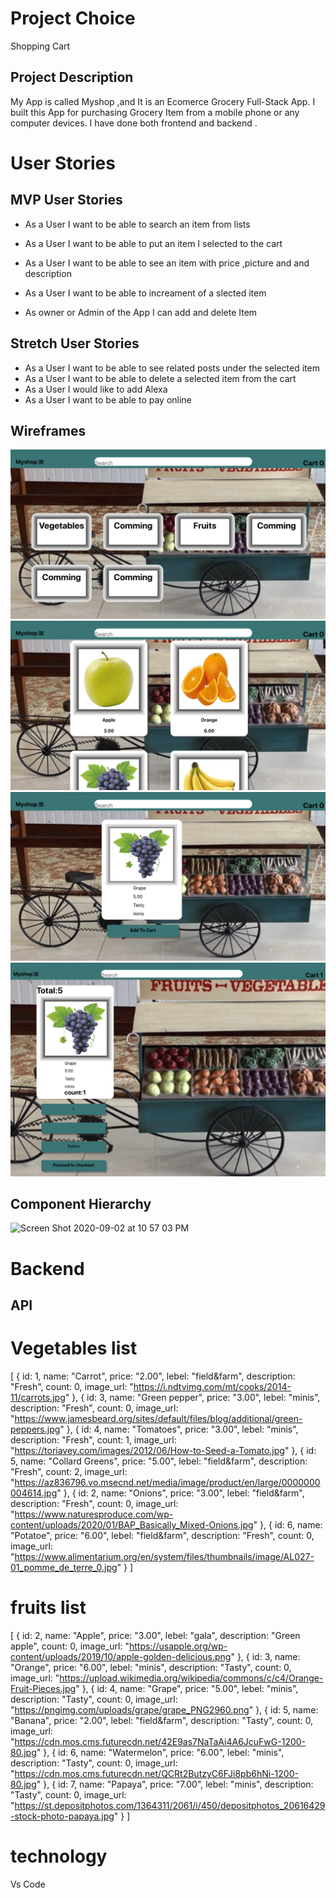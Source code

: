 # Project Choice   
Shopping Cart

## Project Description
My App is called Myshop ,and It is an Ecomerce Grocery Full-Stack App. I built this App for purchasing Grocery Item from a mobile phone or any computer devices. I have done both frontend and backend .
# User Stories

## MVP User Stories
- As a User I want to be able to search an item from lists
- As a User I want to be able to put an item I selected to the cart
- As a User I want to be able to see an item with price ,picture and and description
- As a User I want to be able to increament of a slected item  

- As owner or Admin of the App I can add and delete Item

## Stretch User Stories
- As a User I want to be able to see related posts under the selected item
- As a User I want to be able to delete a selected item from the cart
- As a User I would like to add Alexa
- As a User I want to be able to pay online

## Wireframes

<img src="./src/image/Screen Shot 2021-02-24 at 1.04.53 AM.png">
<img src="./src/image/Screen Shot 2021-02-24 at 1.05.22 AM.png">
<img src="./src/image/Screen Shot 2021-02-24 at 1.05.40 AM.png">
<img src="./src/image/Screen Shot 2021-02-24 at 1.11.57 AM.png">



## Component Hierarchy

<img width="437" alt="Screen Shot 2020-09-02 at 10 57 03 PM" src="https://user-images.githubusercontent.com/66438028/92066561-32a4c280-ed70-11ea-8e4a-354188d66ecc.png">


# Backend

## API


  # Vegetables list
  [
{
id: 1,
name: "Carrot",
price: "2.00",
lebel: "field&farm",
description: "Fresh",
count: 0,
image_url: "https://i.ndtvimg.com/mt/cooks/2014-11/carrots.jpg"
},
{
id: 3,
name: "Green pepper",
price: "3.00",
lebel: "minis",
description: "Fresh",
count: 0,
image_url: "https://www.jamesbeard.org/sites/default/files/blog/additional/green-peppers.jpg"
},
{
id: 4,
name: "Tomatoes",
price: "3.00",
lebel: "minis",
description: "Fresh",
count: 1,
image_url: "https://toriavey.com/images/2012/06/How-to-Seed-a-Tomato.jpg"
},
{
id: 5,
name: "Collard Greens",
price: "5.00",
lebel: "field&farm",
description: "Fresh",
count: 2,
image_url: "https://az836796.vo.msecnd.net/media/image/product/en/large/0000000004614.jpg"
},
{
id: 2,
name: "Onions",
price: "3.00",
lebel: "field&farm",
description: "Fresh",
count: 0,
image_url: "https://www.naturesproduce.com/wp-content/uploads/2020/01/BAP_Basically_Mixed-Onions.jpg"
},
{
id: 6,
name: "Potatoe",
price: "6.00",
lebel: "field&farm",
description: "Fresh",
count: 0,
image_url: "https://www.alimentarium.org/en/system/files/thumbnails/image/AL027-01_pomme_de_terre_0.jpg"
}
]

   # fruits list
  [
{
id: 2,
name: "Apple",
price: "3.00",
lebel: "gala",
description: "Green apple",
count: 0,
image_url: "https://usapple.org/wp-content/uploads/2019/10/apple-golden-delicious.png"
},
{
id: 3,
name: "Orange",
price: "6.00",
lebel: "minis",
description: "Tasty",
count: 0,
image_url: "https://upload.wikimedia.org/wikipedia/commons/c/c4/Orange-Fruit-Pieces.jpg"
},
{
id: 4,
name: "Grape",
price: "5.00",
lebel: "minis",
description: "Tasty",
count: 0,
image_url: "https://pngimg.com/uploads/grape/grape_PNG2960.png"
},
{
id: 5,
name: "Banana",
price: "2.00",
lebel: "field&farm",
description: "Tasty",
count: 0,
image_url: "https://cdn.mos.cms.futurecdn.net/42E9as7NaTaAi4A6JcuFwG-1200-80.jpg"
},
{
id: 6,
name: "Watermelon",
price: "6.00",
lebel: "minis",
description: "Tasty",
count: 0,
image_url: "https://cdn.mos.cms.futurecdn.net/QCRt2ButzyC6FJi8pb6hNi-1200-80.jpg"
},
{
id: 7,
name: "Papaya",
price: "7.00",
lebel: "minis",
description: "Tasty",
count: 0,
image_url: "https://st.depositphotos.com/1364311/2061/i/450/depositphotos_20616429-stock-photo-papaya.jpg"
}
]

  


# technology
  Vs Code   
